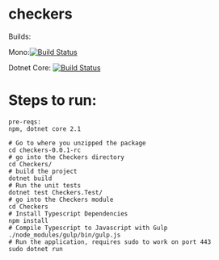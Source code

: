 # checkers

Builds:

Mono:[![Build Status](https://travis-ci.org/cs451-ducks/checkers.svg?branch=master)](https://travis-ci.org/cs451-ducks/checkers)

Dotnet Core: [![Build Status](https://travis-ci.org/cs451-ducks/checkers.svg?branch=master)](https://travis-ci.org/cs451-ducks/checkers) 


# Steps to run:
```
pre-reqs:
npm, dotnet core 2.1
```
```
# Go to where you unzipped the package
cd checkers-0.0.1-rc
# go into the Checkers directory
cd Checkers/
# build the project
dotnet build
# Run the unit tests
dotnet test Checkers.Test/
# go into the Checkers module
cd Checkers
# Install Typescript Dependencies
npm install
# Compile Typescript to Javascript with Gulp
./node_modules/gulp/bin/gulp.js 
# Run the application, requires sudo to work on port 443
sudo dotnet run
```
